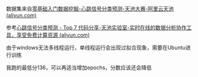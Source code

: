 数据集来自[零基础入门数据挖掘-心跳信号分类预测-天池大赛-阿里云天池 (aliyun.com)](https://tianchi.aliyun.com/competition/entrance/531883/information)

参考[心跳信号分类预测 - Top 7 代码分享-天池实验室-实时在线的数据分析协作工具，享受免费计算资源 (aliyun.com)](https://tianchi.aliyun.com/notebook-ai/detail?spm=5176.12586969.0.0.3cf2170esBedUo&postId=231732)

由于windows无法多线程运行，单线程运行会出现过拟合现象，需要在Ubuntu进行训练

我跑的最低分136，可以再适当增加epochs，分数应该还会降低
